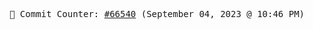 <p align="center">
    <samp>
        📮 Commit Counter: <a href="https://github.com/Javascript-void0/Javascript-void0/commits/main">#66540</a> (September 04, 2023 @ 10:46 PM)
    </samp>
</p>